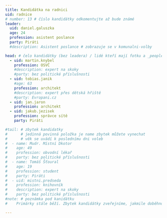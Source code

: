 ```yaml
---
title: Kandidátka na radnici
uid: radnice
# number: 13 # číslo kandidátky odkomentujte až bude známé
leader:
  uid: daniel.galuszka
  age: 24
  profession: asistent poslance
  party: Piráti
  #description: Asistent poslance # zobrazuje se v komunalni-volby

head: # čelo kandidátky (bez leadera) / lidé kteří mají fotku a _people/jmeno.md
  - uid: martin.knybel
    profession: OSVČ
    #description: expert na skoky
    #party: bez politické příslušnosti
  - uid: tobias.janik
    #age: 63
    profession: architekt
    #description: expert přes dětská hřiště
    #party: Evropani.cz
  - uid: jan.jaron
    profession: architekt 
  - uid: jakub.jezisek
    profession: správce sítě
    party: Piráti

#tail: # zbytek kandidatky
#      # jedinná povinná položka je name zbytek můžete vynechat
#      # věk se uvádí k poslednímu dni voleb
#  - name: Mudr. Místní Dkotor
#    age: 49
#    profession: obvodní lékař
#    party: bez politické příslušnosti
#  - name: Tomáš Šťoural
#    age: 19
#    profession: student
#    party: Piráti
#  - uid: mistni.predseda
#    profession: knihovník
#    description: expert na skoky
#    party: bez politické příslušnosti
#note: # poznámka pod kanidátku
#    Primárky stále běží. Zbytek kandidátky zveřejníme, jakmile doběhnou.

---
```

